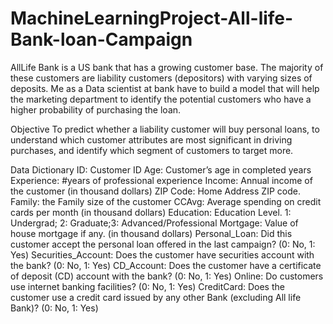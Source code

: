 # MachineLearningProject-All-life-Bank-loan-Campaign
AllLife Bank is a US bank that has a growing customer base. The majority of these customers are liability customers (depositors) with varying sizes of deposits. Me as a Data scientist at bank have to build a model that will help the marketing department to identify the potential customers who have a higher probability of purchasing the loan.


Objective
To predict whether a liability customer will buy personal loans, to understand which customer attributes are most significant in driving purchases, and identify which segment of customers to target more.

Data Dictionary
ID: Customer ID
Age: Customer’s age in completed years
Experience: #years of professional experience
Income: Annual income of the customer (in thousand dollars)
ZIP Code: Home Address ZIP code.
Family: the Family size of the customer
CCAvg: Average spending on credit cards per month (in thousand dollars)
Education: Education Level. 1: Undergrad; 2: Graduate;3: Advanced/Professional
Mortgage: Value of house mortgage if any. (in thousand dollars)
Personal_Loan: Did this customer accept the personal loan offered in the last campaign? (0: No, 1: Yes)
Securities_Account: Does the customer have securities account with the bank? (0: No, 1: Yes)
CD_Account: Does the customer have a certificate of deposit (CD) account with the bank? (0: No, 1: Yes)
Online: Do customers use internet banking facilities? (0: No, 1: Yes)
CreditCard: Does the customer use a credit card issued by any other Bank (excluding All life Bank)? (0: No, 1: Yes)
